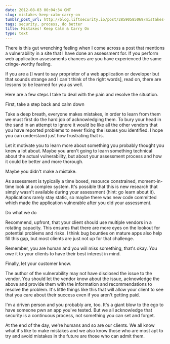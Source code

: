 ```yaml
---
date: 2012-08-03 00:04:34 GMT
slug: mistakes-keep-calm-carry-on
tumblr_post_url: http://blog.liftsecurity.io/post/28590585069/mistakes-keep-calm-carry-on
tags: security, process, do better
title: Mistakes! Keep Calm & Carry On
type: text
---
```


There is this gut wrenching feeling when I come across a post that mentions a vulnerability in a site that I have done an assessment for. If you perform web application assessments chances are you have experienced the same cringe-worthy feeling.   
  
If you are a \[I want to say proprietor of a web application or developer but that sounds strange and I can't think of the right words\], read on, there are lessons to be learned for you as well.   
  
Here are a few steps I take to deal with the pain and resolve the situation.   
  
First, take a step back and calm down  
  
Take a deep breath, everyone makes mistakes, in order to learn from them we must first do the hard job of acknowledging them. To bury your head in the sand in an attempt to ignore it would be like all the other vendors that you have reported problems to never fixing the issues you identified. I hope you can understand just how frustrating that is.   
  
Let it motivate you to learn more about something you probably thought you knew a lot about. Maybe you aren't going to learn something technical about the actual vulnerability, but about your assessment process and how it could be better and more thorough.   
  
Maybe you didn't make a mistake.   
  
As assessment is typically a time boxed, resource constrained, moment-in-time look at a complex system. It's possible that this is new research that simply wasn't available during your assessment (hint: go learn about it). Applications rarely stay static, so maybe there was new code committed which made the application vulnerable after you did your assessment.   
  
Do what we do   
  
Recommend, upfront, that your client should use multiple vendors in a rotating capacity. This ensures that there are more eyes on the lookout for potential problems and risks. I think bug bounties on mature apps also help fill this gap, but most clients are just not up for that challenge.   
  
Remember, you are human and you will miss something, that's okay. You owe it to your clients to have their best interest in mind.   
  
Finally, let your customer know.   
  
The author of the vulnerability may not have disclosed the issue to the vendor. You should let the vendor know about the issue, acknowledge the above and provide them with the information and recommendations to resolve the problem. It's little things like this that will allow your client to see that you care about their success even if you aren't getting paid.   
  
I'm a driven person and you probably are, too. It's a giant blow to the ego to have someone pwn an app you've tested. But we all acknowledge that security is a continuous process, not something you can set and forget.  
  
At the end of the day, we're humans and so are our clients. We all know what it's like to make mistakes and we also know those who are most apt to try and avoid mistakes in the future are those who can admit them.